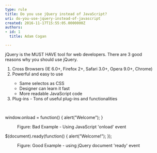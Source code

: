 ```yaml
---
type: rule
title: Do you use jQuery instead of JavaScript?
uri: do-you-use-jquery-instead-of-javascript
created: 2016-11-17T15:55:05.0000000Z
authors:
- id: 1
  title: Adam Cogan

---
```




<span class='intro'> <p>jQuery is the MUST HAVE tool for web developers. There are 3 good reasons why you should use jQuery.</p><ol><li>Cross Browsers (IE 6.0+, Firefox 2+, Safari 3.0+, Opera 9.0+, Chrome)</li><li>Powerful and easy to use</li><ul><li>Same selectos as CSS</li><li>Designer can learn it fast</li><li>More readable JavaScript code</li></ul><li>Plug-ins - Tons of useful plug-ins and functionalities​<br></li></ol><br> </span>

<p class="ssw15-rteElement-CodeArea">​window.onload = function() &#123; alert(&quot;Welcome&quot;); &#125; 
   <br></p><dd class="ssw15-rteElement-FigureBad">Figure&#58; Bad Example - Using JavaScript 'onload' event<br></dd>
<p class="ssw15-rteElement-CodeArea">$(document).ready(function() &#123; alert(&quot;Welcome!&quot;); &#125;); </p><dd class="ssw15-rteElement-FigureGood">Figure&#58; Good Example - using jQuery document 'ready' event​<br></dd>


